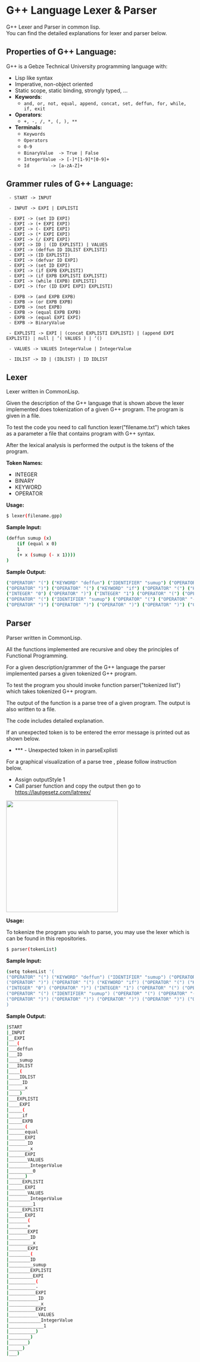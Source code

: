 
#  G++ Language Lexer & Parser

G++ Lexer and Parser in common lisp.<br>
You can find the detailed explanations for lexer and parser below.<br>

##  Properties of G++ Language:
G++ is a Gebze Technical University programming language with:

 - Lisp like syntax
 - Imperative, non-object oriented
 - Static scope, static binding, strongly typed, …
 - **Keywords**:
	 -  `and, or, not, equal, append, concat, set, deffun, for, while, if, exit`
 - **Operators**:
	 -  `+, -, /, *, (, ), **`
 - **Terminals:**
	 - `Keywords`
	 - `Operators`
	 - `0-9`
	 - `BinaryValue  -> True | False`
	 - `IntegerValue -> [-]*[1-9]*[0-9]+`
	 - `Id 		  -> [a-zA-Z]+`
	


##  Grammer rules of G++ Language:


     - START -> INPUT
     
     - INPUT -> EXPI | EXPLISTI 
     
     - EXPI -> (set ID EXPI) 
     - EXPI -> (+ EXPI EXPI) 
     - EXPI -> (- EXPI EXPI) 
     - EXPI -> (* EXPI EXPI) 
     - EXPI -> (/ EXPI EXPI) 
     - EXPI -> ID | (ID EXPLISTI) | VALUES 
     - EXPI -> (deffun ID IDLIST EXPLISTI) 
     - EXPI -> (ID EXPLISTI) 
     - EXPI -> (defvar ID EXPI) 
     - EXPI -> (set ID EXPI) 
     - EXPI -> (if EXPB EXPLISTI) 
     - EXPI -> (if EXPB EXPLISTI EXPLISTI) 
     - EXPI -> (while (EXPB) EXPLISTI) 
     - EXPI -> (for (ID EXPI EXPI) EXPLISTI) 
      
     - EXPB -> (and EXPB EXPB) 
     - EXPB -> (or EXPB EXPB) 
     - EXPB -> (not EXPB) 
     - EXPB -> (equal EXPB EXPB) 
     - EXPB -> (equal EXPI EXPI) 
     - EXPB -> BinaryValue 
      
     - EXPLISTI -> EXPI | (concat EXPLISTI EXPLISTI) | (append EXPI EXPLISTI) | null | ‘( VALUES ) | ‘() 
      
     - VALUES -> VALUES IntegerValue | IntegerValue 
      
     - IDLIST -> ID | (IDLIST) | ID IDLIST


## Lexer

Lexer written in CommonLisp.

Given the description of the G++ language that is shown above the lexer implemented does tokenization of a given G++ program. The program is given in a file.

To test the code you need to call function lexer("filename.txt") which takes as a parameter a file that contains program with G++ syntax.

After the lexical analysis is performed the output is the tokens of the program.

**Token Names:**

 - INTEGER
 - BINARY
 - KEYWORD
 - OPERATOR

**Usage:**
```sh
$ lexer(filename.gpp)
```

**Sample Input:**

```sh
(deffun sumup (x)
    (if (equal x 0)
    1
    (+ x (sumup (- x 1))))
)
```
**Sample Output:**
```sh
("OPERATOR" "(") ("KEYWORD" "deffun") ("IDENTIFIER" "sumup") ("OPERATOR" "(") ("IDENTIFIER" "x")
("OPERATOR" ")") ("OPERATOR" "(") ("KEYWORD" "if") ("OPERATOR" "(") ("KEYWORD" "equal")("IDENTIFIER" "x")
("INTEGER" "0") ("OPERATOR" ")") ("INTEGER" "1") ("OPERATOR" "(") ("OPERATOR" "+") ("IDENTIFIER" "x")
("OPERATOR" "(") ("IDENTIFIER" "sumup") ("OPERATOR" "(") ("OPERATOR" "-") ("IDENTIFIER" "x") ("INTEGER" "1")
("OPERATOR" ")") ("OPERATOR" ")") ("OPERATOR" ")") ("OPERATOR" ")") ("OPERATOR" ")"))
```

## Parser
Parser written in CommonLisp.

All the functions implemented are recursive and obey the principles of Functional Programming.

For a given description/grammer of the G++ language the parser implemented parses a given tokenized G++ program.

To test the program you should invoke function parser("tokenized list") which takes tokenized G++ program. 

The output of the function is a parse tree of a given program. The output is also written to a file. 

The code includes detailed explanation. 

If an unexpected token is to be entered the error message is printed out as shown below.
 - *** - Unexpected token in in parseExplisti     

                       
For a graphical visualization of a parse tree  , please follow instruction below.	
 - Assign outputStyle 1	
 - Call parser function and copy the output then go to https://lautgesetz.com/latreex/
 
 <img  height="300" src="https://raw.githubusercontent.com/onurpolattimur/G-Language-Lexer-Parser/master/tree.png">


**Usage:**

To tokenize the program you wish to parse, you may use the lexer which is can be found in this repositories.
```sh
$ parser(tokenList)
```

**Sample Input:**

```sh
(setq tokenList '(
("OPERATOR" "(") ("KEYWORD" "deffun") ("IDENTIFIER" "sumup") ("OPERATOR" "(") ("IDENTIFIER" "x")
("OPERATOR" ")") ("OPERATOR" "(") ("KEYWORD" "if") ("OPERATOR" "(") ("KEYWORD" "equal")("IDENTIFIER" "x")
("INTEGER" "0") ("OPERATOR" ")") ("INTEGER" "1") ("OPERATOR" "(") ("OPERATOR" "+") ("IDENTIFIER" "x")
("OPERATOR" "(") ("IDENTIFIER" "sumup") ("OPERATOR" "(") ("OPERATOR" "-") ("IDENTIFIER" "x") ("INTEGER" "1")
("OPERATOR" ")") ("OPERATOR" ")") ("OPERATOR" ")") ("OPERATOR" ")") ("OPERATOR" ")"))
)
```
**Sample Output:**
```sh
|START
|_INPUT
|__EXPI
|___(
|___deffun
|___ID
|____sumup
|___IDLIST
|____(
|____IDLIST
|_____ID
|______x
|____)
|___EXPLISTI
|____EXPI
|_____(
|_____if
|_____EXPB
|______(
|______equal
|______EXPI
|_______ID
|________x
|______EXPI
|_______VALUES
|________IntegerValue
|_________0
|______)
|_____EXPLISTI
|______EXPI
|_______VALUES
|________IntegerValue
|_________1
|_____EXPLISTI
|______EXPI
|_______(
|_______+
|_______EXPI
|________ID
|_________x
|_______EXPI
|________(
|________ID
|_________sumup
|________EXPLISTI
|_________EXPI
|__________(
|__________-
|__________EXPI
|___________ID
|____________x
|__________EXPI
|___________VALUES
|____________IntegerValue
|_____________1
|__________)
|________)
|_______)
|_____)
|___)
```
